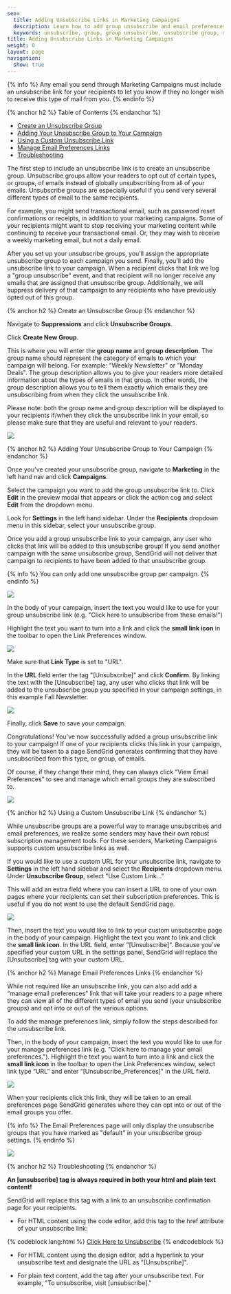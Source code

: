 ```yaml
---
seo:
  title: Adding Unsubscribe Links in Marketing Campaigns
  description: Learn how to add group unsubscribe and email preferences links to your marketing campaigns.
  keywords: unsubscribe, group, group unsubscribe, unsubscribe group, manage email preferences, email preferences
title: Adding Unsubscribe Links in Marketing Campaigns
weight: 0
layout: page
navigation:
  show: true
---
```

{% info %}
Any email you send through Marketing Campaigns must include an unsubscribe link for your recipients to let you know if they no longer wish to receive this type of mail from you.
{% endinfo %}

{% anchor h2 %}
Table of Contents
{% endanchor %}

* [Create an Unsubscribe Group](#-Create-an-Unsubscribe-Group)
* [Adding Your Unsubscribe Group to Your Campaign](#-Adding-Your-Unsubscribe-Group-to-Your-Campaign)
* [Using a Custom Unsubscribe Link](#-Using-a-Custom-Unsubscribe-Link)
* [Manage Email Preferences Links](#-Manage-Email-Preferences-Links)
* [Troubleshooting](#-Troubleshooting)

The first step to include an unsubscribe link is to create an unsubscribe group. Unsubscribe groups allow your readers to opt out of certain types, or groups, of emails instead of globally unsubscribing from all of your emails. Unsubscribe groups are especially useful if you send very several different types of email to the same recipients.

For example, you might send transactional email, such as password reset confirmations or receipts, in addition to your marketing campaigns. Some of your recipients might want to stop receiving your marketing content while continuing to receive your transactional email. Or, they may wish to receive a weekly marketing email, but not a daily email.

After you set up your unsubscribe groups, you’ll assign the appropriate unsubscribe group to each campaign you send. Finally, you’ll add the unsubscribe link to your campaign. When a recipient clicks that link we log a "group unsubscribe" event, and that recipient will no longer receive any emails that are assigned that unsubscribe group. Additionally, we will suppress delivery of that campaign to any recipients who have previously opted out of this group.

{% anchor h2 %}
Create an Unsubscribe Group
{% endanchor %}

Navigate to **Suppressions** and click **Unsubscribe Groups**.

Click **Create New Group**.

This is where you will enter the **group name** and **group description**. The group name should represent the category of emails to which your campaign will belong. For example: "Weekly Newsletter" or "Monday Deals". The group description allows you to give your readers more detailed information about the types of emails in that group. In other words, the group description allows you to tell them exactly which emails they are unsubscribing from when they click the unsubscribe link.

Please note: both the group name and group description will be displayed to your recipients if/when they click the unsubscribe link in your email, so please make sure that they are useful and relevant to your readers.

![]({{root_url}}/images/mc_group_unsubscribes_1.png)

{% anchor h2 %}
Adding Your Unsubscribe Group to Your Campaign
{% endanchor %}

Once you've created your unsubscribe group, navigate to **Marketing** in the left hand nav and click **Campaigns**.

Select the campaign you want to add the group unsubscribe link to. Click **Edit** in the preview modal that appears or click the action cog and select **Edit** from the dropdown menu.

Look for **Settings** in the left hand sidebar. Under the **Recipients** dropdown menu in this sidebar, select your unsubscribe group.

Once you add a group unsubscribe link to your campaign, any user who clicks that link will be added to this unsubscribe group! If you send another campaign with the same unsubscribe group, SendGrid will not deliver that campaign to recipients to have been added to that unsubscribe group.

{% info %}
You can only add one unsubscribe group per campaign.
{% endinfo %}

![]({{root_url}}/images/mc_group_unsubscribes_2.png)

In the body of your campaign, insert the text you would like to use for your group unsubscribe link (e.g. "Click here to unsubscribe from these emails!")

Highlight the text you want to turn into a link and click the **small link icon** in the toolbar to open the Link Preferences window.

![]({{root_url}}/images/mc_group_unsubscribes_3.png)

Make sure that **Link Type** is set to "URL".

In the **URL** field enter the tag "[Unsubscribe]" and click **Confirm**. By linking the text with the [Unsubscribe] tag, any user who clicks that link will be added to the unsubscribe group you specified in your campaign settings, in this example Fall Newsletter.

![]({{root_url}}/images/mc_group_unsubscribes_4.png)

Finally, click **Save** to save your campaign.

Congratulations! You've now successfully added a group unsubscribe link to your campaign! If one of your recipients clicks this link in your campaign, they will be taken to a page SendGrid generates confirming that they have unsubscribed from this type, or group, of emails.

Of course, if they change their mind, they can always click “View Email Preferences” to see and manage which email groups they are subscribed to.

![]({{root_url}}/images/mc_group_unsubscribes_5.png)

{% anchor h2 %}
Using a Custom Unsubscribe Link
{% endanchor %}

While unsubscribe groups are a powerful way to manage unsubscribes and email preferences, we realize some senders may have their own robust subscription management tools. For these senders, Marketing Campaigns supports custom unsubscribe links as well.

If you would like to use a custom URL for your unsubscribe link, navigate to **Settings** in the left hand sidebar and select the **Recipients** dropdown menu. Under **Unsubscribe Group**, select "Use Custom Link…"

This will add an extra field where you can insert a URL to one of your own pages where your recipients can set their subscription preferences. This is useful if you do not want to use the default SendGrid page.

![]({{root_url}}/images/mc_group_unsubscribes_8.png)

Then, insert the text you would like to link to your custom unsubscribe page in the body of your campaign. Highlight the text you want to link and click the **small link icon**. In the URL field, enter "[Unsubscribe]". Because you’ve specified your custom URL in the settings panel, SendGrid will replace the [Unsubscribe] tag with your custom URL.

{% anchor h2 %}
Manage Email Preferences Links
{% endanchor %}

While not required like an unsubscribe link, you can also add add a “manage email preferences” link that will take your readers to a page where they can view all of the different types of email you send (your unsubscribe groups) and opt into or out of the various options.

To add the manage preferences link, simply follow the steps described for the unsubscribe link.

Then, in the body of your campaign, insert the text you would like to use for your manage preferences link (e.g. "Click here to manage your email preferences."). Highlight the text you want to turn into a link and click the **small link icon** in the toolbar to open the Link Preferences window, select link type “URL” and enter “[Unsubscribe_Preferences]" in the URL field.

![]({{root_url}}/images/mc_group_unsubscribes_6.png)

When your recipients click this link, they will be taken to an email preferences page SendGrid generates where they can opt into or out of the email groups you offer.

{% info %}
The Email Preferences page will only display the unsubscribe groups that you have marked as "default" in your unsubscribe group settings.
{% endinfo %}

![]({{root_url}}/images/mc_group_unsubscribes_7.png)

{% anchor h2 %}
Troubleshooting
{% endanchor %}

**An [unsubscribe] tag is always required in both your html and plain text content!**

SendGrid will replace this tag with a link to an unsubscribe confirmation page for your recipients.

* For HTML content using the code editor, add this tag to the href attribute of your unsubscribe link:

{% codeblock lang:html %}
<a href='[unsubscribe]'>Click Here to Unsubscribe</a>
{% endcodeblock %}

* For HTML content using the design editor, add a hyperlink to your unsubscribe text and designate the URL as "[Unsubscribe]".

* For plain text content, add the tag after your unsubscribe text. For example, "To unsubscribe, visit [unsubscribe]."
